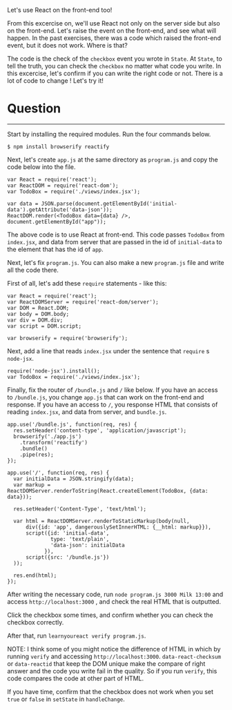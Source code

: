 Let's use React on the front-end too!

From this excercise on, we'll use React not only on the server side but also on the front-end.
Let's raise the event on the front-end, and see what will happen.
In the past exercises, there was a code which raised the front-end event, but it does not work. Where is that?

The code is the check of the `checkbox` event you wrote in `State`.
At `State`, to tell the truth, you can check the `checkbox` no matter what code you write.
In this excercise, let's confirm if you can write the right code or not.
There is a lot of code to change !
Let's try it!

# Question
---

Start by installing the required modules. Run the four commands below.

```
$ npm install browserify reactify
```

Next, let's create `app.js` at the same directory as `program.js` and copy the code below into the file.

```
var React = require('react');
var ReactDOM = require('react-dom');
var TodoBox = require('./views/index.jsx');

var data = JSON.parse(document.getElementById('initial-data').getAttribute('data-json'));
ReactDOM.render(<TodoBox data={data} />, document.getElementById("app"));
```

The above code is to use React at front-end. This code passes `TodoBox`  from `index.jsx`, and data from server that are passed in the id of `initial-data` to the element that has the id of `app`.

Next, let's fix `program.js`.
You can also make a new `program.js` file and write all the code there.

First of all, let's add these `require` statements - like this:

```
var React = require('react');
var ReactDOMServer = require('react-dom/server');
var DOM = React.DOM;
var body = DOM.body;
var div = DOM.div;
var script = DOM.script;

var browserify = require('browserify');
```

Next, add a line that reads `index.jsx` under the sentence that `require` s `node-jsx`.

```
require('node-jsx').install();
var TodoBox = require('./views/index.jsx');
```

Finally, fix the router of `/bundle.js` and `/` like below.
If you have an access to `/bundle.js`, you change `app.js` that can work on the front-end and response.
If you have an access to `/`, you response HTML that consists of reading `index.jsx`, and data from server, and `bundle.js`.

```
app.use('/bundle.js', function(req, res) {
  res.setHeader('content-type', 'application/javascript');
  browserify('./app.js')
    .transform('reactify')
    .bundle()
    .pipe(res);
});

app.use('/', function(req, res) {
  var initialData = JSON.stringify(data);
  var markup = ReactDOMServer.renderToString(React.createElement(TodoBox, {data: data}));

  res.setHeader('Content-Type', 'text/html');

  var html = ReactDOMServer.renderToStaticMarkup(body(null,
      div({id: 'app', dangerouslySetInnerHTML: {__html: markup}}),
      script({id: 'initial-data',
              type: 'text/plain',
              'data-json': initialData
            }),
      script({src: '/bundle.js'})
  ));

  res.end(html);
});
```

After writing the necessary code, run `node program.js 3000 Milk 13:00` and access `http://localhost:3000` , and check the real HTML that is outputted.

Click the checkbox some times, and confirm whether you can check the checkbox correctly.

After that, run `learnyoureact verify program.js`.

NOTE: I think some of you might notice  the difference of HTML in which by running `verify` and accessing `http://localhost:3000`.
`data-react-checksum` or  `data-reactid` that keep the DOM unique make the compare of right answer and the code you write fail in the quality.
So if you run `verify`, this code compares the code at other part of HTML.

If you have time, confirm that the checkbox does not work when you set `true` or `false` in `setState` in `handleChange`.

